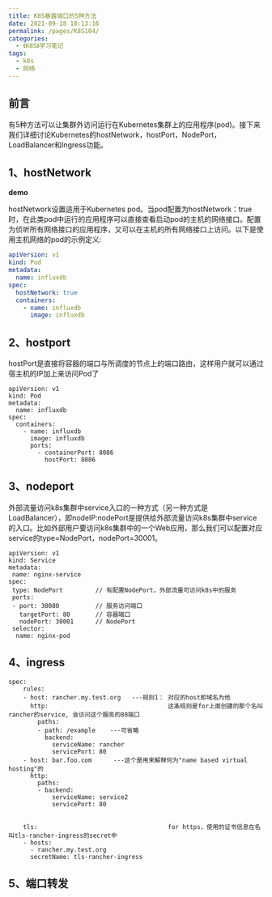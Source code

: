```yaml
---
title: K8S暴露端口的5种方法
date: 2021-09-18 10:13:16
permalink: /pages/K8S104/
categories:
  - 《K8S》学习笔记
tags:
  - k8s
  - 网络
---
```





## 前言

有5种方法可以让集群外访问运行在Kubernetes集群上的应用程序(pod)。接下来我们详细讨论Kubernetes的hostNetwork，hostPort，NodePort，LoadBalancer和Ingress功能。



## 1、hostNetwork

**demo**

hostNetwork设置适用于Kubernetes pod。当pod配置为hostNetwork：true时，在此类pod中运行的应用程序可以直接查看启动pod的主机的网络接口。配置为侦听所有网络接口的应用程序，又可以在主机的所有网络接口上访问。以下是使用主机网络的pod的示例定义:

```yaml
apiVersion: v1
kind: Pod
metadata:
  name: influxdb
spec:
  hostNetwork: true
  containers:
    - name: influxdb
      image: influxdb
```

## 2、hostport

hostPort是直接将容器的端口与所调度的节点上的端口路由，这样用户就可以通过宿主机的IP加上来访问Pod了

```
apiVersion: v1
kind: Pod
metadata:
  name: influxdb
spec:
  containers:
    - name: influxdb
      image: influxdb
      ports:
        - containerPort: 8086
          hostPort: 8086
```

## 3、nodeport

外部流量访问k8s集群中service入口的一种方式（另一种方式是LoadBalancer），即nodeIP:nodePort是提供给外部流量访问k8s集群中service的入口。比如外部用户要访问k8s集群中的一个Web应用，那么我们可以配置对应service的type=NodePort，nodePort=30001。

```
apiVersion: v1
kind: Service
metadata:
 name: nginx-service
spec:
 type: NodePort         // 有配置NodePort，外部流量可访问k8s中的服务
 ports:
 - port: 30080          // 服务访问端口
   targetPort: 80       // 容器端口
   nodePort: 30001      // NodePort
 selector:
  name: nginx-pod
```

## 4、ingress

```SH
spec:
    rules:
    - host: rancher.my.test.org   ---规则1： 对应的host即域名为他
      http:                                 这条规则是for上面创建的那个名叫rancher的service, 会访问这个服务的80端口
        paths:
        - path: /example    ---可省略
          backend:
            serviceName: rancher
            servicePort: 80
    - host: bar.foo.com      ---这个是用来解释何为"name based virtual hosting"的
      http:
        paths:
        - backend:
            serviceName: service2
            servicePort: 80


    tls:                                    for https，使用的证书信息在名叫tls-rancher-ingress的secret中
    - hosts:
      - rancher.my.test.org
      secretName: tls-rancher-ingress
```

## 5、端口转发

